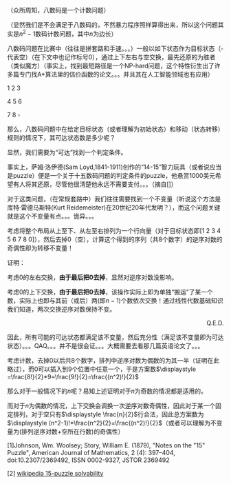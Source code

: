 （众所周知，八数码是一个计数问题）

（显然我们是不会满足于八数码的，不然暴力程序照样算得出来，所以这个问题其实是$n^2-1$数码计数问题，其中$n$为边长）

八数码问题在比赛中（往往是拼套路和手速。。。）一般以如下状态作为目标状态（$\square$代表空）（在下文中也记作标号0），通过上下左右与空交换，最先还原的为胜者（类似魔方）（事实上，找到最短路径是一个NP-hard问题，这个特性衍生出了许多篇专门找A*算法里的估价函数的论文。。。并且其在人工智能领域也有应用）

1 2 3

4 5 6

7 8 $\square$

那么，八数码问题中在给定目标状态（或者理解为初始状态）和移动（状态转移）规则的情况下，其可达状态数是多少呢？

显然，我们需要为“可达”找到一个判定条件。

事实上，萨姆·洛伊德(Sam Loyd,1841-1911)创作的“14-15”智力玩具（或者说应当是puzzle）便是一个关于十五数码问题的判定条件的puzzle，他悬赏1000美元希望有人将其还原，尽管他很清楚他永远不需要支付。。。（摘自[]）

对于这类问题，（在常规套路中）我们往往需要找到一个不变量（听说这个方法是库特·雷德马斯特(Kurt Reidemeister)在20世纪20年代发明？），而这个问题关键就是这个不变量有点。。。诡异。。。

考虑将整个布局从上至下、从左至右排列为一个行向量（对于目标状态即[1 2 3 4 5 6 7 8 0]），然后去掉0（空），计算这个得到的序列（共8个数字）的逆序对数的奇偶性即为转移不变量！

证明：

考虑0的左右交换，**由于最后把0去掉**，显然对逆序对数没影响。

考虑0的上下交换，**由于最后把0去掉**，该操作实际上即为单独“搬运”了某一个数，实际上也即与其前（或后）两(即$n-1$)个数依次交换！通过线性代数基础知识我们知道，两次交换逆序对数保持不变。

<p align="right">Q.E.D.</p>

因此，所有可能的可达状态都满足该不变量，然后充分性（满足该不变量即为可达状态）。。。QAQ。。。并不是很会证。。。大概需要去看那几篇英语论文了。。。

考虑计数，去掉0以后共8个数字，排列中逆序对数为偶数的为其一半（证明在此略过），而0可以插入到9个位置中任意一个，于是方案数$\displaystyle =\frac{8!}{2}*9=\frac{9!}{2}=\frac{(n^2)!}{2}$

那么对于一般情况下的$n$呢？易知上述证明对于$n​$为奇数的情况都是适用的。

而对于$n$为偶数的情况，上下交换会调换一次逆序对数奇偶性，因此对于某一个固定排列，对于空只有$\displaystyle \frac{n}{2}$行合法，因此总方案数为$\displaystyle (n^2-1)!*\frac{n^2}{2}=\frac{(n^2)!}{2}$（或者可以理解为不变量为(排列逆序对数+空所在行数)的奇偶性）



[1]Johnson, Wm. Woolsey; Story, William E. (1879), "Notes on the "15" Puzzle", American Journal of Mathematics, 2 (4): 397–404, doi:10.2307/2369492, ISSN 0002-9327, JSTOR 2369492

[2] [wikipedia 15-puzzle solvability](https://en.wikipedia.org/wiki/15_puzzle#Solvability)

